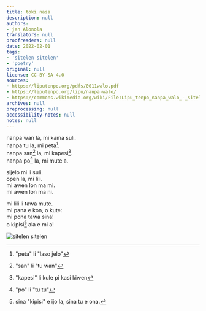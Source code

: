 ```yaml
---
title: toki nasa
description: null
authors:
- jan Alonola
translators: null
proofreaders: null
date: 2022-02-01
tags:
- 'sitelen sitelen'
- 'poetry'
original: null
license: CC-BY-SA 4.0
sources:
- https://liputenpo.org/pdfs/0011walo.pdf
- https://liputenpo.org/lipu/nanpa-walo/
- https://commons.wikimedia.org/wiki/File:Lipu_tenpo_nanpa_walo_-_sitelen_sitelen.png
archives: null
preprocessing: null
accessibility-notes: null
notes: null
---
```


nanpa wan la, mi kama suli.  
nanpa tu la, mi peta[^1].  
nanpa san[^2] la, mi kapesi[^3].  
nanpa po[^4] la, mi mute a.

sijelo mi li suli.  
open la, mi lili.  
mi awen lon ma mi.  
mi awen lon ma ni.

mi lili li tawa mute.  
mi pana e kon, o kute:  
mi pona tawa sina!  
o kipisi[^5] ala e mi a!

[^1]: "peta" li "laso jelo"
[^2]: "san" li "tu wan"
[^3]: "kapesi" li kule pi kasi kiwen
[^4]: "po" li "tu tu"
[^5]: sina "kipisi" e ijo la, sina tu e ona.

![sitelen sitelen](https://upload.wikimedia.org/wikipedia/commons/4/42/Lipu_tenpo_nanpa_walo_-_sitelen_sitelen.png)